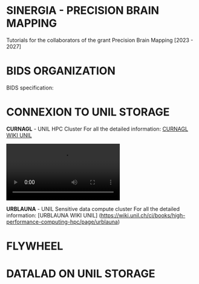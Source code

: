 ﻿
# SINERGIA - PRECISION BRAIN MAPPING

Tutorials for the collaborators of the grant Precision Brain Mapping [2023 - 2027]


# BIDS ORGANIZATION 
BIDS specification: 



# CONNEXION TO UNIL STORAGE

**CURNAGL** - UNIL HPC Cluster
For all the detailed information: [CURNAGL WIKI UNIL](https://wiki.unil.ch/ci/books/high-performance-computing-hpc/page/curnagl)

![type:video](./tutos_videos/Tuto_Connexion_Curnagl_UNIL.mp4)

**URBLAUNA** - UNIL Sensitive data compute cluster
For all the detailed information: [URBLAUNA WIKI UNIL] (https://wiki.unil.ch/ci/books/high-performance-computing-hpc/page/urblauna)



# FLYWHEEL






# DATALAD ON UNIL STORAGE
